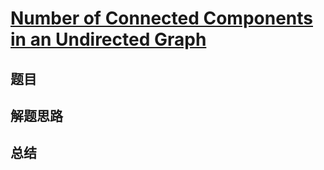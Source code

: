 # [Number of Connected Components in an Undirected Graph](https://leetcode.com/problems/number-of-connected-components-in-an-undirected-graph/)

## 题目


## 解题思路


## 总结


